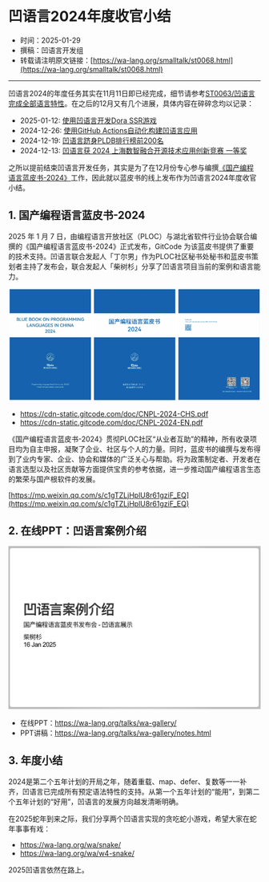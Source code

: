 # 凹语言2024年度收官小结

- 时间：2025-01-29
- 撰稿：凹语言开发组
- 转载请注明原文链接：[https://wa-lang.org/smalltalk/st0068.html](https://wa-lang.org/smalltalk/st0068.html)

---

凹语言2024的年度任务其实在11月11日即已经完成，细节请参考[ST0063/凹语言完成全部语言特性](st0063.md)。在之后的12月又有几个进展，具体内容在碎碎念均以记录：

- 2025-01-12: [使用凹语言开发Dora SSR游戏](st0067.md)
- 2024-12-26: [使用GitHub Actions自动化构建凹语言应用](st0066.md)
- 2024-12-19: [凹语言跻身PLDB排行榜前200名](st0065.md)
- 2024-12-13: [凹语言获 2024 上海数智融合开源技术应用创新竞赛 一等奖](st0064.md)

之所以提前结束凹语言开发任务，其实是为了在12月份专心参与编撰[《国产编程语言蓝皮书-2024》](https://www.ploc.org.cn/ploc/CNPL-2024-CHS.pdf)工作，因此就以蓝皮书的线上发布作为凹语言2024年度收官小结。

## 1. 国产编程语言蓝皮书-2024

2025 年 1 月 7 日，由编程语言开放社区（PLOC）与湖北省软件行业协会联合编撰的《国产编程语言蓝皮书-2024》正式发布，GitCode 为该蓝皮书提供了重要的技术支持。凹语言联合发起人「丁尔男」作为PLOC社区秘书处秘书和蓝皮书策划者主持了发布会，联合发起人「柴树杉」分享了凹语言项目当前的案例和语言能力。

![](/st0068-01.png)

- https://cdn-static.gitcode.com/doc/CNPL-2024-CHS.pdf
- https://cdn-static.gitcode.com/doc/CNPL-2024-EN.pdf

《国产编程语言蓝皮书-2024》贯彻PLOC社区“从业者互助”的精神，所有收录项目均为自主申报，凝聚了企业、社区与个人的力量。同时，蓝皮书的编撰与发布得到了业内专家、企业、协会和媒体的广泛关心与帮助。将为政策制定者、开发者在语言选型以及社区贡献等方面提供宝贵的参考依据，进一步推动国产编程语言生态的繁荣与国产根软件的发展。

[https://mp.weixin.qq.com/s/c1gTZLjHplU8r61gziF_EQ](https://mp.weixin.qq.com/s/c1gTZLjHplU8r61gziF_EQ)

## 2. 在线PPT：凹语言案例介绍

[![](/st0068-02.png)](https://wa-lang.org/talks/wa-gallery/)

- 在线PPT：https://wa-lang.org/talks/wa-gallery/
- PPT讲稿：https://wa-lang.org/talks/wa-gallery/notes.html

## 3. 年度小结

2024是第二个五年计划的开局之年，随着重载、map、defer、复数等一一补齐，凹语言已完成所有预定语法特性的支持。从第一个五年计划的“能用”，到第二个五年计划的“好用”，凹语言的发展方向越发清晰明确。

在2025蛇年到来之际，我们分享两个凹语言实现的贪吃蛇小游戏，希望大家在蛇年事事有戏：

- https://wa-lang.org/wa/snake/
- https://wa-lang.org/wa/w4-snake/

2025凹语言依然在路上。
